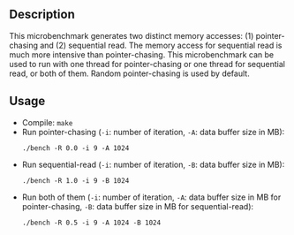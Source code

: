 ## Description
This microbenchmark generates two distinct memory accesses: (1) pointer-chasing and (2) sequential read. The memory access for sequential read is much more intensive than pointer-chasing.
This microbenchmark can be used to run with one thread for pointer-chasing or one thread for sequential read, or both of them. Random pointer-chasing is used by default.

## Usage
* Compile: `make`
* Run pointer-chasing (`-i`: number of iteration, `-A`: data buffer size in MB):
  ```
  ./bench -R 0.0 -i 9 -A 1024
  ```
* Run sequential-read (`-i`: number of iteration, `-B`: data buffer size in MB):
  ```
  ./bench -R 1.0 -i 9 -B 1024
  ```
* Run both of them (`-i`: number of iteration, `-A`: data buffer size in MB for pointer-chasing, `-B`: data buffer size in MB for sequential-read): 
  ```
  ./bench -R 0.5 -i 9 -A 1024 -B 1024
  ```
